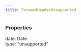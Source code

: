 ```yaml
---
title: ForwardHeaderUnsupported
---
```


### Properties

<div class="flex flex-col gap-3"><div><div class="flex gap-2"><div class="font-mono"><span class="font-bold">date</span><span class="opacity-50">:</span> <span href="/">Date</span></div></div></div><div><div class="flex gap-2"><div class="font-mono"><span class="font-bold">type</span><span class="opacity-50">:</span> <span>&quot;unsupported&quot;</span></div></div></div></div>

